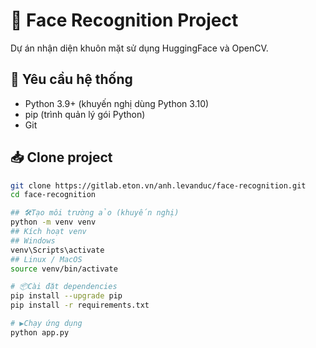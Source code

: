 # 🎯 Face Recognition Project

Dự án nhận diện khuôn mặt sử dụng HuggingFace và OpenCV.

## 🚀 Yêu cầu hệ thống
- Python 3.9+ (khuyến nghị dùng Python 3.10)
- pip (trình quản lý gói Python)
- Git

## 📥 Clone project
```bash
git clone https://gitlab.eton.vn/anh.levanduc/face-recognition.git
cd face-recognition

## 🛠️Tạo môi trường ảo (khuyến nghị)
python -m venv venv
## Kích hoạt venv
## Windows
venv\Scripts\activate
## Linux / MacOS
source venv/bin/activate

# 📦Cài đặt dependencies
pip install --upgrade pip
pip install -r requirements.txt

# ▶️Chạy ứng dụng
python app.py
